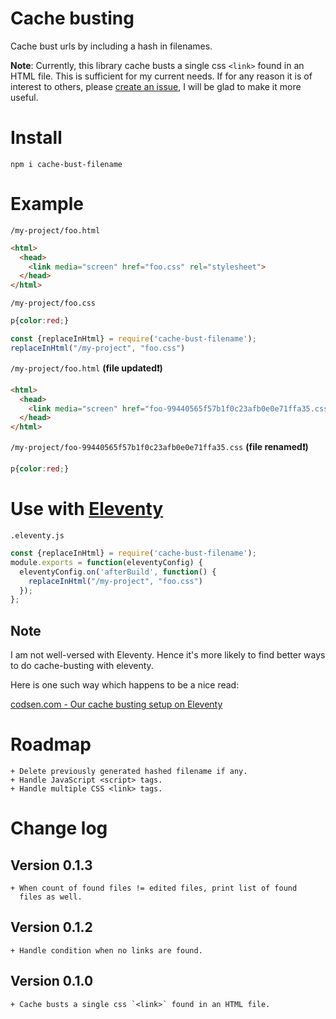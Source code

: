 # Cache busting

Cache bust urls by including a hash in filenames.

**Note**: Currently, this library cache busts a single css `<link>`
found in an HTML file. This is sufficient for my current needs. If for
any reason it is of interest to others, please [create an
issue](https://github.com/kayomarz/cache-bust-filename/issues), I will
be glad to make it more useful.

# Install 

    npm i cache-bust-filename

# Example

`/my-project/foo.html`

```html
<html>
  <head>
    <link media="screen" href="foo.css" rel="stylesheet">
  </head>
</html>
```

`/my-project/foo.css`
```css
p{color:red;}
```

```javascript
const {replaceInHtml} = require('cache-bust-filename');
replaceInHtml("/my-project", "foo.css")
```

`/my-project/foo.html` **(file updated:heavy_exclamation_mark:)**

```html
<html>
  <head>
    <link media="screen" href="foo-99440565f57b1f0c23afb0e0e71ffa35.css" rel="stylesheet">
  </head>
</html>
```

`/my-project/foo-99440565f57b1f0c23afb0e0e71ffa35.css` **(file renamed:heavy_exclamation_mark:)**
```css
p{color:red;}
```

# Use with [Eleventy](https://www.11ty.dev)

`.eleventy.js`

```javascript
const {replaceInHtml} = require('cache-bust-filename');
module.exports = function(eleventyConfig) {
  eleventyConfig.on('afterBuild', function() {
    replaceInHtml("/my-project", "foo.css")
  });
};
```

## Note

I am not well-versed with Eleventy. Hence it's more likely to find better ways to do cache-busting with eleventy.

Here is one such way which happens to be a nice read:

[codsen.com - Our cache busting setup on Eleventy](https://codsen.com/articles/our-cache-busting-setup-on-eleventy/)

# Roadmap

    + Delete previously generated hashed filename if any.
    + Handle JavaScript <script> tags.
    + Handle multiple CSS <link> tags.

# Change log

## Version 0.1.3

    + When count of found files != edited files, print list of found
      files as well.

## Version 0.1.2

    + Handle condition when no links are found.

## Version 0.1.0

    + Cache busts a single css `<link>` found in an HTML file.
